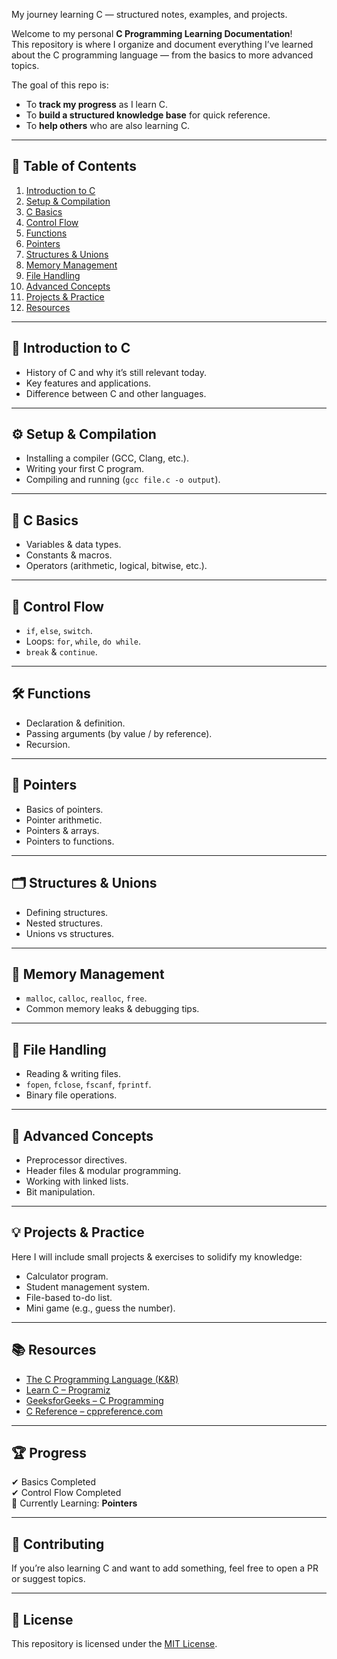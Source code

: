 My journey learning C — structured notes, examples, and projects.


Welcome to my personal **C Programming Learning Documentation**!  
This repository is where I organize and document everything I’ve learned about the C programming language — from the basics to more advanced topics.  

The goal of this repo is:
- To **track my progress** as I learn C.
- To **build a structured knowledge base** for quick reference.
- To **help others** who are also learning C.

---

## 📖 Table of Contents
1. [Introduction to C](#introduction-to-c)
2. [Setup & Compilation](#setup--compilation)
3. [C Basics](#c-basics)
4. [Control Flow](#control-flow)
5. [Functions](#functions)
6. [Pointers](#pointers)
7. [Structures & Unions](#structures--unions)
8. [Memory Management](#memory-management)
9. [File Handling](#file-handling)
10. [Advanced Concepts](#advanced-concepts)
11. [Projects & Practice](#projects--practice)
12. [Resources](#resources)

---

## 📝 Introduction to C
- History of C and why it’s still relevant today.
- Key features and applications.
- Difference between C and other languages.

---

## ⚙️ Setup & Compilation
- Installing a compiler (GCC, Clang, etc.).
- Writing your first C program.
- Compiling and running (`gcc file.c -o output`).

---

## 🧩 C Basics
- Variables & data types.
- Constants & macros.
- Operators (arithmetic, logical, bitwise, etc.).

---

## 🔀 Control Flow
- `if`, `else`, `switch`.
- Loops: `for`, `while`, `do while`.
- `break` & `continue`.

---

## 🛠 Functions
- Declaration & definition.
- Passing arguments (by value / by reference).
- Recursion.

---

## 🎯 Pointers
- Basics of pointers.
- Pointer arithmetic.
- Pointers & arrays.
- Pointers to functions.

---

## 🗂 Structures & Unions
- Defining structures.
- Nested structures.
- Unions vs structures.

---

## 🧠 Memory Management
- `malloc`, `calloc`, `realloc`, `free`.
- Common memory leaks & debugging tips.

---

## 📂 File Handling
- Reading & writing files.
- `fopen`, `fclose`, `fscanf`, `fprintf`.
- Binary file operations.

---

## 🚀 Advanced Concepts
- Preprocessor directives.
- Header files & modular programming.
- Working with linked lists.
- Bit manipulation.

---

## 💡 Projects & Practice
Here I will include small projects & exercises to solidify my knowledge:
- Calculator program.
- Student management system.
- File-based to-do list.
- Mini game (e.g., guess the number).

---

## 📚 Resources
- [The C Programming Language (K&R)](https://en.wikipedia.org/wiki/The_C_Programming_Language)
- [Learn C – Programiz](https://www.programiz.com/c-programming)
- [GeeksforGeeks – C Programming](https://www.geeksforgeeks.org/c-programming-language/)
- [C Reference – cppreference.com](https://en.cppreference.com/w/c)

---

## 🏆 Progress
✔ Basics Completed  
✔ Control Flow Completed  
🔄 Currently Learning: **Pointers**  

---

## 🤝 Contributing
If you’re also learning C and want to add something, feel free to open a PR or suggest topics.

---

## 📜 License
This repository is licensed under the [MIT License](LICENSE).
